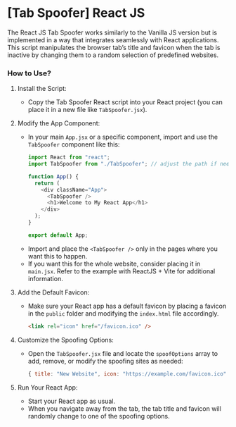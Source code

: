 # [Tab Spoofer] React JS

The React JS Tab Spoofer works similarly to the Vanilla JS version but is implemented in a way that integrates seamlessly with React applications. This script manipulates the browser tab’s title and favicon when the tab is inactive by changing them to a random selection of predefined websites.

### How to Use?

1. Install the Script:
   - Copy the Tab Spoofer React script into your React project (you can place it in a new file like `TabSpoofer.jsx`).
   
2. Modify the App Component:
   - In your main `App.jsx` or a specific component, import and use the `TabSpoofer` component like this:
     ```js
     import React from "react";
     import TabSpoofer from "./TabSpoofer"; // adjust the path if needed

     function App() {
       return (
         <div className="App">
           <TabSpoofer />
           <h1>Welcome to My React App</h1>
         </div>
       );
     }

     export default App;
     ```
    - Import and place the `<TabSpoofer />` only in the pages where you want this to happen. 
    - If you want this for the whole website, consider placing it in `main.jsx`. Refer to the example with ReactJS + Vite for additional information.

3. Add the Default Favicon:
   - Make sure your React app has a default favicon by placing a favicon in the `public` folder and modifying the `index.html` file accordingly.
     ```html
     <link rel="icon" href="/favicon.ico" />
     ```

4. Customize the Spoofing Options:
   - Open the `TabSpoofer.jsx` file and locate the `spoofOptions` array to add, remove, or modify the spoofing sites as needed:
     ```js
     { title: "New Website", icon: "https://example.com/favicon.ico" }
     ```

5. Run Your React App:
   - Start your React app as usual.
   - When you navigate away from the tab, the tab title and favicon will randomly change to one of the spoofing options.


